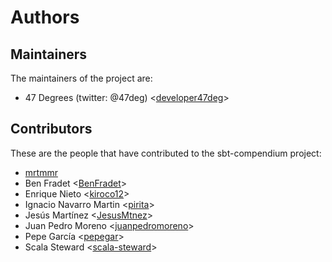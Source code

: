 # Authors

## Maintainers

The maintainers of the project are:

* 47 Degrees (twitter: @47deg) <[developer47deg](https://github.com/developer47deg)>

## Contributors

These are the people that have contributed to the sbt-compendium project:

* [mrtmmr](https://github.com/mrtmmr)
* Ben Fradet <[BenFradet](https://github.com/BenFradet)>
* Enrique Nieto <[kiroco12](https://github.com/kiroco12)>
* Ignacio Navarro Martin <[pirita](https://github.com/pirita)>
* Jesús Martínez <[JesusMtnez](https://github.com/JesusMtnez)>
* Juan Pedro Moreno <[juanpedromoreno](https://github.com/juanpedromoreno)>
* Pepe García <[pepegar](https://github.com/pepegar)>
* Scala Steward <[scala-steward](https://github.com/scala-steward)>